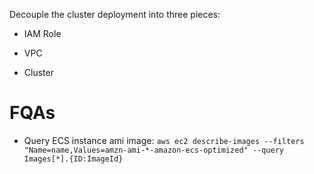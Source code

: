 Decouple the cluster deployment into three pieces:

- IAM Role

- VPC

- Cluster


# FQAs

- Query ECS instance ami image: `aws ec2 describe-images --filters "Name=name,Values=amzn-ami-*-amazon-ecs-optimized" --query Images[*].{ID:ImageId}`
